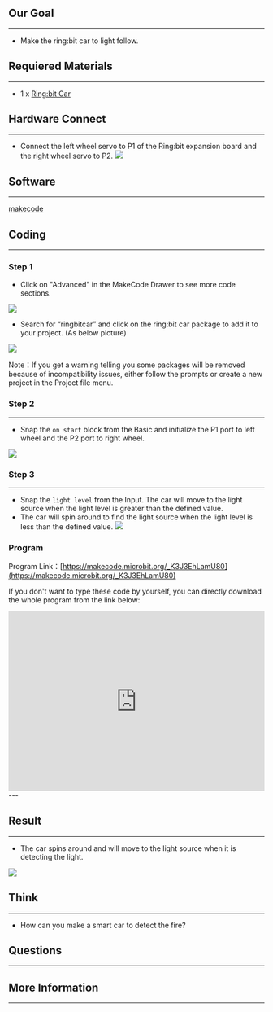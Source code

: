 ## Our Goal
---

- Make the ring:bit car to light follow. 

## Requiered Materials
---

- 1 x [Ring:bit Car](https://www.elecfreaks.com/estore/elecfreaks-ring-bit.html)


## Hardware Connect
---
- Connect the left wheel servo to P1 of the Ring:bit expansion board and the right wheel servo to P2.
![](https://i.imgur.com/MT6Y00d.png)

## Software
---
[makecode](https://makecode.microbit.org/#)
 

## Coding
---
### Step 1
- Click on "Advanced" in the MakeCode Drawer to see more code sections.

![](https://i.imgur.com/2qCyzQ7.png)

- Search for “ringbitcar” and click on the ring:bit car package to add it to your project. (As below picture)

![](https://i.imgur.com/1Wq2Mov.jpg)

Note：If you get a warning telling you some packages will be removed because of incompatibility issues, either follow the prompts or create a new project in the Project file menu.

### Step 2
---
- Snap the `on start` block from the Basic and initialize the P1 port to left wheel and the P2 port to right wheel.

![](https://i.imgur.com/RFccHpJ.png)

### Step 3
---
- Snap the `light level` from the Input. The car will move to the light source when the light level is greater than the defined value.
- The car will spin around to find the light source when the light level is less than the defined value.
![](https://i.imgur.com/i1lAR3X.png)




### Program

Program Link：[https://makecode.microbit.org/_K3J3EhLamU80](https://makecode.microbit.org/_K3J3EhLamU80)

If you don't want to type these code by yourself, you can directly download the whole program from the link below:

<div style="position:relative;height:0;padding-bottom:70%;overflow:hidden;"><iframe style="position:absolute;top:0;left:0;width:100%;height:100%;" src="https://makecode.microbit.org/#pub:_K3J3EhLamU80" frameborder="0" sandbox="allow-popups allow-forms allow-scripts allow-same-origin"></iframe></div>  
---

## Result
---

- The car spins around and will move to the light source when it is detecting the light.

![](https://i.imgur.com/e1PY6hc.gif)

## Think
---

- How can you make a smart car to detect the fire?

## Questions
---


## More Information  
---

